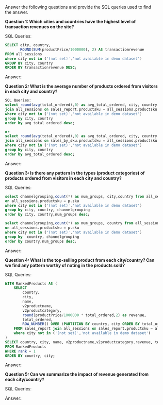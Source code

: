 Answer the following questions and provide the SQL queries used to find the answer.

    
**Question 1: Which cities and countries have the highest level of transaction revenues on the site?**


SQL Queries:
```SQL
SELECT city, country, 
       ROUND(SUM(productPrice/1000000), 2) AS transactionrevenue 
FROM all_sessions
where city not in ('(not set)','not available in demo dataset')
GROUP BY city, country
ORDER BY transactionrevenue DESC;
```
Answer:




**Question 2: What is the average number of products ordered from visitors in each city and country?**

```SQL
SQL Queries:
select round(avg(total_ordered),0) as avg_total_ordered, city, country from sales_report
join all_sessions on sales_report.productsku = all_sessions.productsku
where city not in ('(not set)','not available in demo dataset')
group by city, country
order by avg_total_ordered desc;

or
select round(avg(total_ordered),0) as avg_total_ordered, city, country from sales_by_sku
join all_sessions on sales_by_sku.productsku = all_sessions.productsku
where city not in ('(not set)','not available in demo dataset')
group by city, country
order by avg_total_ordered desc;
```

Answer:





**Question 3: Is there any pattern in the types (product categories) of products ordered from visitors in each city and country?**


SQL Queries:
```SQL
select channelgrouping,count(*) as num_groups, city,country from all_sessions join products p 
on all_sessions.productsku = p.sku
where city not in ('(not set)','not available in demo dataset')
group by city, country, channelgrouping
order by city, country,num_groups desc;

select channelgrouping,count(*) as num_groups, country from all_sessions join products p 
on all_sessions.productsku = p.sku
where city not in ('(not set)','not available in demo dataset')
group by  country, channelgrouping
order by country,num_groups desc;
```



Answer:





**Question 4: What is the top-selling product from each city/country? Can we find any pattern worthy of noting in the products sold?**


SQL Queries:
```SQL
WITH RankedProducts AS (
    SELECT
        country,
        city,
        name,
        v2productname,
        v2productcategory,
        round(productPrice/1000000 * total_ordered,2) as revenue,
        total_ordered,
        ROW_NUMBER() OVER (PARTITION BY country, city ORDER BY total_ordered DESC) AS rank
    FROM sales_report join all_sessions on sales_report.productsku = all_sessions.productsku
    where city not in ('(not set)','not available in demo dataset')
)
SELECT country, city, name, v2productname,v2productcategory,revenue, total_ordered
FROM RankedProducts
WHERE rank = 1
ORDER BY country, city;
```

Answer:





**Question 5: Can we summarize the impact of revenue generated from each city/country?**

SQL Queries:



Answer:








